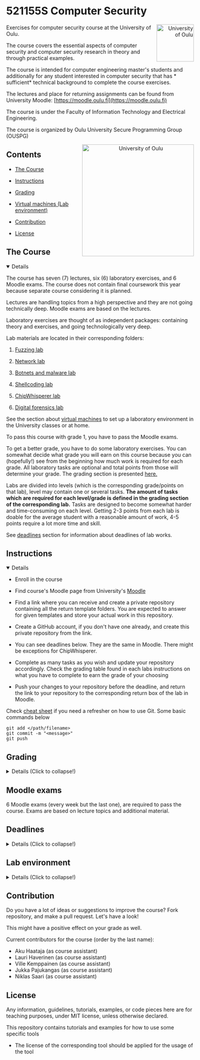 # 521155S Computer Security

<p align="right">
<img src="lib/images/ouspglogo4.png" alt="University of Oulu" height="100px" align="right"/>
</p>

Exercises for computer security course at the University of Oulu.

The course covers the essential aspects of computer security and computer security research in theory and through practical examples.

The course is intended for computer engineering master's students and additionally for any student interested in computer security that has * sufficient* technical background to complete the course exercises.

The lectures and place for returning assignments can be found from University Moodle: [https://moodle.oulu.fi](https://moodle.oulu.fi)

The course is under the Faculty of Information Technology and Electrical Engineering.

The course is organized by Oulu University Secure Programming Group (OUSPG)

<p align="center">
<img src="lib/images/oulun yliopisto_logo_eng_black_rgb.png" alt="University of Oulu" height="300px" align="right"/>
</p>



## Contents

* [The Course](#The-Course)

* [Instructions](#Instructions)

* [Grading](#Grading)

* [Virtual machines (Lab environment)](#lab-environment)

* [Contribution](#Contribution)

* [License](#License)


## The Course

<details open><summary>Details</summary>


The course has seven (7) lectures, six (6) laboratory exercises, and 6 Moodle exams. The course does not contain final coursework this year because separate course considering it is planned.

Lectures are handling topics from a high perspective and they are not going technically deep. Moodle exams are based on the lectures.

Laboratory exercises are thought of as independent packages: containing theory and exercises, and going technologically very deep.

Lab materials are located in their corresponding folders: 

1. [Fuzzing lab](Lab1_Fuzzing)

2. [Network lab](Lab2_Network)

3. [Botnets and malware lab](Lab3_Botnets_and_malwares)

4. [Shellcoding lab](Lab4_Introduction_to_Shellcoding)

5. [ChipWhisperer lab](Lab5_ChipWhisperer)

6. [Digital forensics lab](Lab6_Digital_Forensics)

See the section about [virtual machines](#Virtual-machines) to set up a laboratory environment in the University classes or at home.

To pass this course with grade 1, you have to pass the Moodle exams.

To get a better grade, you have to do some laboratory exercises.
You can somewhat decide what grade you will earn on this course because you can (hopefully!) see from the beginning how much work is required for each grade.
All laboratory tasks are optional and total points from those will determine your grade. The grading section is presented [here.](#grading)

Labs are divided into levels (which is the corresponding grade/points on that lab), level may contain one or several tasks.
**The amount of tasks which are required for each level/grade is defined in the grading section of the corresponding lab.**
Tasks are designed to become somewhat harder and time-consuming on each level.
Getting 2-3 points from each lab is doable for the average student with a reasonable amount of work, 4-5 points require a lot more time and skill.

See [deadlines](#deadlines) section for information about deadlines of lab works.

</details>

## Instructions

<details open><summary>Details</summary>

 * Enroll in the course

 * Find course's Moodle page from University's [Moodle](https://moodle.oulu.fi/course/search.php?search=computer+security)
 
 * Find a link where you can receive and create a private repository containing all the return template folders. You are expected to answer for given templates and store your actual work in this repository. 

 * Create a GitHub account, if you don't have one already, and create this private repository from the link.

 * You can see deadlines below. They are the same in Moodle. There might be exceptions for ChipWhisperer.

 * Complete as many tasks as you wish and update your repository accordingly. Check the grading table found in each labs instructions on what you have to complete to earn the grade of your choosing

 * Push your changes to your repository before the deadline, and return the link to your repository to the corresponding return box of the lab in Moodle.


Check [cheat sheet](https://github.github.com/training-kit/downloads/github-git-cheat-sheet.pdf) if you need a refresher on how to use Git. Some basic commands below  
```git
git add </path/filename>
git commit -m "<message>"
git push
```

</details>


## Grading

<details><summary>Details (Click to collapse!)</summary>

  
As described earlier, you have to pass Moodle exams to pass the course. You can have higher grades by doing lab works.

You can get up to 5 points in each lab (A total of 30 points). The grade is determined based on those points next.

Total Points|Total Grade
:-:|:-:
9+ | 2
15+ | 3
21+ | 4
27+ | 5

</details>

## Moodle exams

6 Moodle exams (every week but the last one), are required to pass the course. Exams are based on lecture topics and additional material.

## Deadlines

<details><summary>Details (Click to collapse!)</summary>

  

Each week has a deadline for the corresponding lab exercise.

Course week|Lecture Topics|Laboratory|Deadline
:-:|:-:|:-:|:--:
1 | Introductory lecture, Computer Security in general, software and fuzz testing| Fuzzing | 13.09.2021, at 23:59
2 | Network security, risk | Network and web security | 20.09.2021, at 23:59
3 | Cybercrime, botnets, malware  | Botnets and malware | 27.09.2021, at 23:59
4 | Software vulnerabilities and exploits | Shellcoding | 4.10.2021, at 23:59
5 | Hardware security | HW and side channels | 11.10.2021, at 23:59
6 | Production security, IoT security | Digital forensics| 18.10.2021, at 23:59



</details>


## Lab environment

<details><summary>Details (Click to collapse!)</summary>

Laboratory assignments utilize a set of various tools and also handle potentially malicious files in Lab 3. Thus it is recommended to handle files in an isolated environment, or at least the execution of tools happens in an isolated environment at some level.

A straightforward solution for this is pre-configured virtual machines - if you have enough disk space and performance on your computer to use them. **For Windows users - this is the most convenient way.**

If you are already using Linux/macOS-based operating system, the other option is to use a specific tool called [cincan-command](https://cincan.gitlab.io/cincan-command/).
It is a wrapper for Docker to run a different kinds of tools in isolated matter. It makes the installation of a wide variety of tools easier while providing some level of isolation as well. Most of the tools used in exercises are usable with it. It requires that Python 3.6+ and Docker are functioning in your system. Installation steps can be found from [documentation.](https://cincan.gitlab.io/cincan-command/installation.html)

If you want, you can install packages in a normal way, or just use provided virtual machine on the Linux host as well.

### Virtual machines

Note: If you are using the following virtual machines on your own pc, they are pre-configured with 4GB of RAM for VMware player. So if you have less than 8 GB of RAM in your pc, you might want to reduce this pre-configured RAM. 

Each lab utilizes one of the virtual machines below:

* Kali Linux - for shellcoding, fuzzing, web security, and malware lab
  * User: kali
  * Password: kali

* ChipWhisperer Jupyter virtual machine
  * Both VMWare and VirtualBox versions available, more accurate information about setup on lab 5 page

**Direct download links for these machines are provided on the Moodle page!**

They are 7zip compressed. Run machine from *.vmx* file with VMware Player/VMware Workstation.

These virtual machines are located on the University network drive, in case the download speed on direct URLs is slow.


## Classroom specific instructions (TS135/TS137/Any computer with VMware installed)

If you are on the University premises and can access to laboratory computer which has VMware installed.

### **Copy machine and run locally**

If you have enough space on your lab computer, and you are not too hesitant to start, the recommended way is to copy the virtual machine from the network drive, and then start it locally. This way changes are not lost in the shutdown.

You can mount the network drive with the following cmd command:

```
net use z: "\\kaappi\Virtuaalikoneet$"
```
If the domain `kaappi` is not found, try to use following instead:
```shell
net use z: "\\cifs.isi.oulu.fi\Virtuaalikoneet$" 
```


There should be now new Z: drive, named Virtuaalikoneet$

And virtual machines are located in:

Virtuaalikoneet$ -> VMware -> CompSec

Copy selected virtual machine to C:\Temp folder.

Run machine from *.vmx* file, which ***does not*** say 'copy and run'.

When the virtual machine asks if you have copied or moved the machine, press __"I copied it"__.

## Getting virtual machines over Eduroam (University WLAN)

You can mount network drive into your own PC, if it has been connected to [Eduroam ](http://www.oulu.fi/ict/eduroam).

After you have successfully connected to the network, you can mount the network drive as follows. If any credentials are asked, the username is username@student.oulu.fi

### Windows
Open Windows cmd:

```shell
net use z: "\\kaappi\Virtuaalikoneet$"
```
The drive should be mounted after giving correct credentials.

If the domain `kaappi` is not found, try to use the following instead:
```shell
net use z: "\\cifs.isi.oulu.fi\Virtuaalikoneet$" 
```

### Linux (Debian - based)
If you have mnt folder in root directory, and package *cifs-utils* is installed, you can:

```shell
sudo mount -t cifs //kaappi/Virtuaalikoneet$ /mnt/ -o user=username@student.oulu.fi
```
Depending on your versions, you might need to play with 'sec' -variable, for example Ubuntu 16.04 might require:
```shell
sudo mount -t cifs //kaappi/Virtuaalikoneet$ /mnt/ -o user=username@student.oulu.fi,sec=ntlm
```
Passwords should be prompted.

Virtual machines are located in:

Virtuaalikoneet$ -> VMware -> CompSec

#### Running the Virtual machines under QEMU (Linux host)
If you are using QEMU/KVM, you cannot directly load the .vmdk file to run the virtual machines as-is due to a lack of support for split .vmdk files.

In order to combine the .vmdk disk parts into a format QEMU can load you need to convert them into a .qcow2 disk file using qemu-img: 
```shell
qemu-img convert Kali.vmdk Kali.qcow2
```

## Getting virtual machines remotely

If direct download URLs are not functioning for any reason and if you are not able to get into University to copy virtual machines from a network drive by using Lab computer, you can do it remotely as well.
This requires setting up *VPN - connection* to the University network.
This can be acquired by following the guidelines presented [here.](https://www.oulu.fi/ict/openvpn) OpenVPN software is being used.

After you have successfully connected to the network, instructions are the same as [here.](#getting-virtual-machines-over-eduroam-university-wlan)

</details>

## Contribution

Do you have a lot of ideas or suggestions to improve the course?
Fork repository, and make a pull request. Let's have a look!

This might have a positive effect on your grade as well.

Current contributors for the course (order by the last name):

  * Aku Haataja (as course assistant)
  * Lauri Haverinen (as course assistant)
  * Ville Kemppainen (as course assistant)
  * Jukka Pajukangas (as course assistant)
  * Niklas Saari (as course assistant)

## License

Any information, guidelines, tutorials, examples, or code pieces here are for teaching purposes, under MIT license, unless otherwise declared.

This repository contains tutorials and examples for how to use some specific tools

* The license of the corresponding tool should be applied for the usage of the tool
